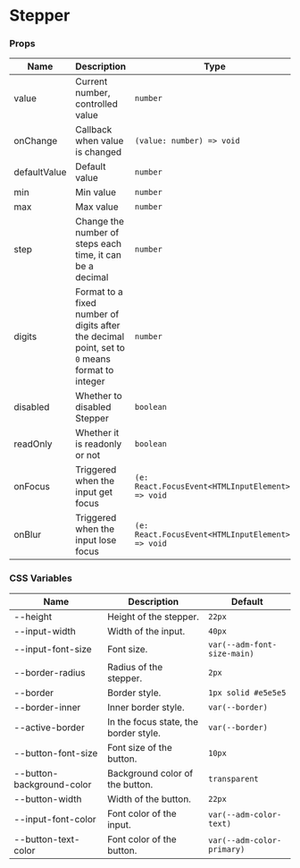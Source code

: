 # Stepper

<code src="./demos/demo1.tsx"></code>
<code src="./demos/demo2.tsx" debug></code>

### Props

| Name         | Description                                                                                    | Type                                              | Default |
| ------------ | ---------------------------------------------------------------------------------------------- | ------------------------------------------------- | ------- |
| value        | Current number, controlled value                                                               | `number`                                          | -       |
| onChange     | Callback when value is changed                                                                 | `(value: number) => void`                         | -       |
| defaultValue | Default value                                                                                  | `number`                                          | `0`     |
| min          | Min value                                                                                      | `number`                                          | -       |
| max          | Max value                                                                                      | `number`                                          | -       |
| step         | Change the number of steps each time, it can be a decimal                                      | `number`                                          | `1`     |
| digits       | Format to a fixed number of digits after the decimal point, set to `0` means format to integer | `number`                                          | -       |
| disabled     | Whether to disabled Stepper                                                                    | `boolean`                                         | `false` |
| readOnly     | Whether it is readonly or not                                                                  | `boolean`                                         | `false` |
| onFocus      | Triggered when the input get focus                                                             | `(e: React.FocusEvent<HTMLInputElement>) => void` | -       |
| onBlur       | Triggered when the input lose focus                                                            | `(e: React.FocusEvent<HTMLInputElement>) => void` | -       |

### CSS Variables

| Name                      | Description                           | Default                     |
| ------------------------- | ------------------------------------- | --------------------------- |
| --height                  | Height of the stepper.                | `22px`                      |
| --input-width             | Width of the input.                   | `40px`                      |
| --input-font-size         | Font size.                            | `var(--adm-font-size-main)` |
| --border-radius           | Radius of the stepper.                | `2px`                       |
| --border                  | Border style.                         | `1px solid #e5e5e5`         |
| --border-inner            | Inner border style.                   | `var(--border)`             |
| --active-border           | In the focus state, the border style. | `var(--border)`             |
| --button-font-size        | Font size of the button.              | `10px`                      |
| --button-background-color | Background color of the button.       | `transparent`               |
| --button-width            | Width of the button.                  | `22px`                      |
| --input-font-color        | Font color of the input.              | `var(--adm-color-text)`     |
| --button-text-color       | Font color of the button.             | `var(--adm-color-primary)`  |
